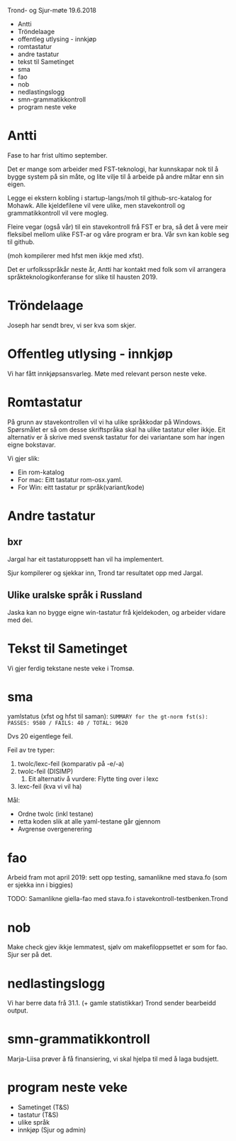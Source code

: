 Trond- og Sjur-møte 19.6.2018

* Antti
* Tröndelaage
* offentleg utlysing - innkjøp
* romtastatur
* andre tastatur
* tekst til Sametinget
* sma
* fao
* nob
* nedlastingslogg
* smn-grammatikkontroll
* program neste veke

# Antti

Fase to har frist ultimo september.

Det er mange som arbeider med
FST-teknologi, har kunnskapar nok til å bygge system på sin måte,
og lite vilje til å arbeide på andre måtar enn sin eigen.

Legge ei ekstern kobling i startup-langs/moh til
github-src-katalog for Mohawk. Alle kjeldefilene vil vere ulike,
men stavekontroll og grammatikkontroll vil vere mogleg.

Fleire vegar (også vår) til ein stavekontroll frå FST er bra,
så det å vere meir fleksibel mellom ulike FST-ar og våre program
er bra. Vår svn kan koble seg til github.

(moh kompilerer med hfst men ikkje med xfst).

Det er urfolksspråkår neste år, Antti har kontakt med folk som vil arrangera
språkteknologikonferanse for slike til hausten 2019.

# Tröndelaage

Joseph har sendt brev, vi ser kva som skjer.

# Offentleg utlysing - innkjøp

Vi har fått innkjøpsansvarleg. Møte med relevant person
neste veke.

# Romtastatur

På grunn av stavekontrollen vil vi ha ulike språkkodar på Windows.
Spørsmålet er så om desse skriftspråka skal ha ulike tastatur
eller ikkje. Eit alternativ er å skrive med svensk tastatur
for dei variantane som har ingen eigne bokstavar.

Vi gjer slik:
* Ein rom-katalog
* For mac: Eitt tastatur rom-osx.yaml.
* For Win: eitt tastatur pr språk(variant/kode)

# Andre tastatur

##  bxr
Jargal har eit tastaturoppsett han vil ha implementert.

Sjur kompilerer og sjekkar inn, Trond tar resultatet opp med Jargal.

##  Ulike uralske språk i Russland

Jaska kan no bygge eigne win-tastatur frå kjeldekoden,
og arbeider vidare med dei.

# Tekst til Sametinget

Vi gjer ferdig tekstane neste veke i Tromsø.

# sma

yamlstatus (xfst og hfst til saman):
```SUMMARY for the gt-norm fst(s): PASSES: 9580 / FAILS: 40 / TOTAL: 9620```

Dvs 20 eigentlege feil.

Feil av tre typer:
1. twolc/lexc-feil (komparativ på -e/-a)
1. twolc-feil (DISIMP)
    1. Eit alternativ å vurdere: Flytte ting over i lexc
1. lexc-feil (kva vi vil ha)

Mål:
* Ordne twolc (inkl testane)
* retta koden slik at alle yaml-testane går gjennom
* Avgrense overgenerering

# fao

Arbeid fram mot april 2019: sett opp testing, samanlikne med stava.fo
(som er sjekka inn i biggies)

TODO: Samanlikne giella-fao med stava.fo i stavekontroll-testbenken.Trond

# nob

Make check gjev ikkje lemmatest, sjølv om makefiloppsettet er som for fao.
Sjur ser på det.

# nedlastingslogg

Vi har berre data frå 31.1. (+ gamle statistikkar) Trond sender bearbeidd
output.

# smn-grammatikkontroll

Marja-Liisa prøver å få finansiering, vi skal hjelpa til med å laga budsjett.

# program neste veke

* Sametinget (T&S)
* tastatur (T&S)
* ulike språk
* innkjøp (Sjur og admin)
